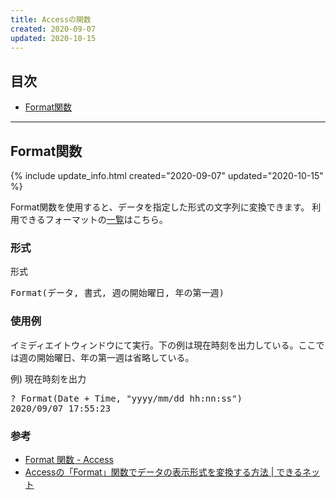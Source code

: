 ```yaml
---
title: Accessの関数
created: 2020-09-07
updated: 2020-10-15
---
```

## <a name="index">目次</a>

- [Format関数](#format)

* * *

## <a name="format">Format関数</a>
{% include update_info.html created="2020-09-07" updated="2020-10-15" %}

Format関数を使用すると、データを指定した形式の文字列に変換できます。
利用できるフォーマットの[一覧](https://support.microsoft.com/ja-jp/office/format-%E9%96%A2%E6%95%B0-6f29d87b-8761-408d-81d3-63b9cd842530)はこちら。

### <a name="form">形式</a>
<div class="code-box">
<div class="title">形式</div>
<pre>
Format(データ, 書式, 週の開始曜日, 年の第一週)
</pre>
</div>

### 使用例

イミディエイトウィンドウにて実行。下の例は現在時刻を出力している。ここでは週の開始曜日、年の第一週は省略している。
<div class="code-box">
<div class="title">例) 現在時刻を出力</div>
<pre>
? Format(Date + Time, "yyyy/mm/dd hh:nn:ss")
2020/09/07 17:55:23
</pre>
</div>

### <a name="reference">参考</a>

- [Format 関数 - Access](https://support.microsoft.com/ja-jp/office/format-%E9%96%A2%E6%95%B0-6f29d87b-8761-408d-81d3-63b9cd842530)
- [Accessの「Format」関数でデータの表示形式を変換する方法 &#124; できるネット](https://dekiru.net/article/15574/)
